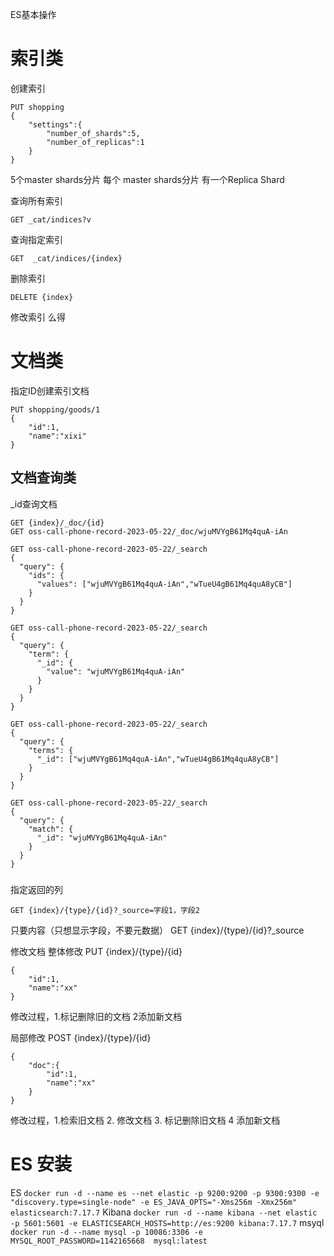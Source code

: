 ES基本操作
# 索引类
创建索引
```
PUT shopping
{
    "settings":{
        "number_of_shards":5,
        "number_of_replicas":1
    }
}
```

5个master shards分片 每个 master shards分片 有一个Replica Shard

查询所有索引
```
GET _cat/indices?v
```

查询指定索引
```
GET  _cat/indices/{index}
```

删除索引
```
DELETE {index}
```

修改索引
么得



# 文档类
指定ID创建索引文档
```
PUT shopping/goods/1
{
    "id":1,
    "name":"xixi"
}
```
## 文档查询类
_id查询文档

```
GET {index}/_doc/{id}
GET oss-call-phone-record-2023-05-22/_doc/wjuMVYgB61Mq4quA-iAn
```
```
GET oss-call-phone-record-2023-05-22/_search
{
  "query": {
    "ids": {
      "values": ["wjuMVYgB61Mq4quA-iAn","wTueU4gB61Mq4quA8yCB"]
    }
  }
}
```
```
GET oss-call-phone-record-2023-05-22/_search
{
  "query": {
    "term": {
      "_id": {
        "value": "wjuMVYgB61Mq4quA-iAn"
      }
    }
  }
}
```
```
GET oss-call-phone-record-2023-05-22/_search
{
  "query": {
    "terms": {
      "_id": ["wjuMVYgB61Mq4quA-iAn","wTueU4gB61Mq4quA8yCB"]
    }
  }
}
```
```
GET oss-call-phone-record-2023-05-22/_search
{
  "query": {
    "match": {
      "_id": "wjuMVYgB61Mq4quA-iAn"
    }
  }
}
```
### 

指定返回的列
```
GET {index}/{type}/{id}?_source=字段1，字段2
```

只要内容（只想显示字段，不要元数据）
GET {index}/{type}/{id}?_source

修改文档
整体修改
PUT {index}/{type}/{id}
```
{
    "id":1,
    "name":"xx"
}
```
修改过程，1.标记删除旧的文档 2添加新文档

局部修改
POST {index}/{type}/{id}
```
{
    "doc":{
        "id":1,
        "name":"xx"
    }
}
```

修改过程，1.检索旧文档 2. 修改文档 3. 标记删除旧文档 4 添加新文档


# ES 安装
ES
`docker run -d --name es --net elastic -p 9200:9200 -p 9300:9300 -e "discovery.type=single-node" -e ES_JAVA_OPTS="-Xms256m -Xmx256m" elasticsearch:7.17.7`
Kibana
`docker run -d --name kibana --net elastic -p 5601:5601 -e ELASTICSEARCH_HOSTS=http://es:9200 kibana:7.17.7`
msyql
`docker run -d --name mysql -p 10086:3306 -e MYSQL_ROOT_PASSWORD=1142165668  mysql:latest`







